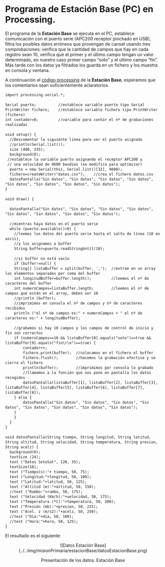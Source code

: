 # Programa de Estación Base (PC) en Processing.
El programa de la **Estación Base** se ejecuta en el PC, establece comunicación con el puerto serie (APC200 receptor pinchado en USB), filtra los posibles datos erróneos que provengan de cansat usando tres comprobaciones: verifica que la cantidad de campos que hay en cada registro sean 10, verifica que el primer y el último campo tengan un valor determinado, en nuestro caso primer campo “soto” y el último campo “fin”. Más tarde con los datos ya filtrados los guarda en un fichero y los muestra en consola y ventana.

A continuación el [código processing](https://drive.google.com/file/d/1h5Gw03SzC58vAIHrscAUBQ4DusNBqbN4/view) de la **Estación Base**, esperamos que los comentarios sean suficientemente aclaratorios. 

```arduino
import processing.serial.*;

Serial puerto;	        //establece variable puerto tipo Serial
PrintWriter fichero;	//establece variable fichero tipo PrintWriter (fichero)
int contador=0;	        //variable para contar el nº de grabaciones realizadas

void setup() {
  //Descomentar la siguiente linea para ver el puerto asignado
  //println(Serial.list());
  size (400, 335);
  background(0);
 //establece la variable puerto asignando el receptor APC200 y
 // una velocidad de 9600 baudios (se modifica para optimizar)
  puerto = new Serial(this, Serial.list()[32], 9600);
  fichero=createWriter("datos.csv");	//crea el fichero datos.csv
  datosPantalla("Sin datos", "Sin datos", "Sin datos", "Sin datos", "Sin datos", "Sin datos", "Sin datos", "Sin datos");
}

void draw() {

  datosPantalla("Sin datos", "Sin datos", "Sin datos", "Sin datos", "Sin datos", "Sin datos", "Sin datos", "Sin datos");

  //mientras haya datos en el puerto serie
  while (puerto.available()>0) {
    //leemos los datos del puerto serie hasta el salto de línea (10 en ascii), 
    //y los asignamos a buffer
	String buffer=puerto.readStringUntil(10);

    //si buffer no está vacío
	if (buffer!=null) {                         
  	String[] listaBuffer = split(buffer, ',');	//extrae en un array los elementos separados por coma del buffer
  	int longitudBuffer=buffer.length();	        //leemos el nº de caracteres del buffer
  	int numeroCampos=listaBuffer.length;	    //leemos el nº de campos que están en el array, deben ser 10
  	//println (buffer);
    //imprimimos en consola el nº de campos y nº de caracteres recibidos
  	println ("el nº de campos es:" + numeroCampos + " el nº de caracteres es:" + longitudBuffer);
                 
    //grabamos si hay 10 campos y los campos de control de inicio y fin son correctos
  	if (numeroCampos==10 && listaBuffer[0].equals("soto")==true && listaBuffer[9].equals("fin\r\n")==true) {
    	contador++;
    	fichero.print(buffer);	//colocamos en el fichero el buffer
    	fichero.flush();	    //hacemos la grabación efectiva y se cierra el fichero
    	println(buffer);	    //imprimimos por consola lo grabado
        //llamamos a la función que nos pone en pantalla los datos recogidos
    	datosPantalla(listaBuffer[1], listaBuffer[2], listaBuffer[3], listaBuffer[4], listaBuffer[5], listaBuffer[6], listaBuffer[7], listaBuffer[8]);
  	} else {
    	datosPantalla("Sin datos", "Sin datos", "Sin datos", "Sin datos", "Sin datos", "Sin datos", "Sin datos", "Sin datos");
  	}
	}
  }
}

void datosPantalla(String tiempo, String longitud, String latitud, String altitud, String velocidad, String temperatura, String presion, String acelz) {
  background(0);
  textSize (24);
  text ("Datos SotoSat", 120, 35);
  textSize(16);
  text ("Tiempo(s):"+ tiempo, 50, 75);
  text ("Longitud:"+longitud, 50, 100);
  text ("Latitud:"+latitud, 50, 125);
  text ("Altitud (m):"+altitud, 50, 150);
  //text ("Rumbo:"+rumbo, 50, 175);
  text ("Velocidad (Km/h):"+velocidad, 50, 175);
  text ("Temperatura (ºC):"+temperatura, 50, 200);
  text ("Presión (mb):"+presion, 50, 225);
  text ("Acel. z (m/s2):"+acelz, 50, 250);
  //text ("Día:"+dia, 50, 100);
  //text ("Hora:"+hora, 50, 125);
}
```
El resultado es el siguiente:
<center>
![Datos Estación Base](../../img/misionPrimaria/estacionBase/datosEstacionBase.png)

Presentación de los datos. Estación Base
</center>
